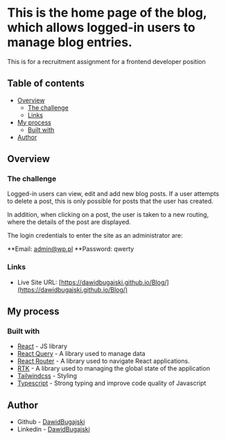 # This is the home page of the blog, which allows logged-in users to manage blog entries.

This is for a recruitment assignment for a frontend developer position

## Table of contents

- [Overview](#overview)
  - [The challenge](#the-challenge)
  - [Links](#links)
- [My process](#my-process)
  - [Built with](#built-with)
- [Author](#author)

## Overview

### The challenge

Logged-in users can view, edit and add new blog posts. If a user attempts to delete a post, this is only possible for posts that the user has created.

In addition, when clicking on a post, the user is taken to a new routing, where the details of the post are displayed.

The login credentials to enter the site as an administrator are:

**Email: admin@wp.pl
**Password: qwerty

### Links

- Live Site URL: [https://dawidbugajski.github.io/Blog/](https://dawidbugajski.github.io/Blog/)

## My process

### Built with

- [React](https://reactjs.org/) - JS library
- [React Query](https://tanstack.com/query/latest/docs/react/overview/) - A library used to manage data
- [React Router](https://reactrouter.com/en/main) - A library used to navigate React applications.
- [RTK](https://redux-toolkit.js.org/) - A library used to managing the global state of the application
- [Tailwindcss](https://tailwindcss.com/) - Styling
- [Typescript](https://www.typescriptlang.org/) - Strong typing and improve code quality of Javascript

## Author

- Github - [DawidBugajski](https://github.com/DawidBugajski)
- Linkedin - [DawidBugajski](https://www.linkedin.com/in/dawidbugajski96/)
